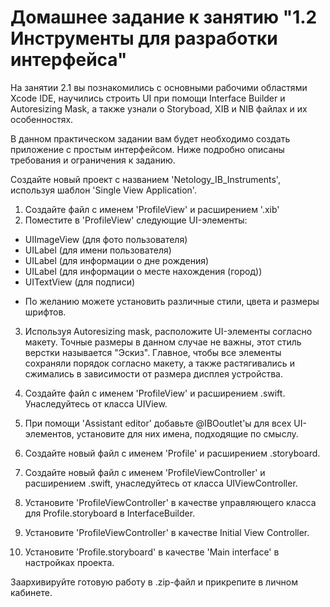 # Домашнее задание к занятию "1.2 Инструменты для разработки интерфейса"

На занятии 2.1 вы познакомились с основными рабочими областями Xcode IDE, научились строить UI при помощи Interface Builder и Autoresizing Mask, а также узнали о Storyboad, XIB и NIB файлах и их особенностях.


В данном практическом задании вам будет необходимо создать приложение с простым интерфейсом. 
Ниже подробно описаны требования и ограничения к заданию.

Создайте новый проект с названием 'Netology_IB_Instruments', используя шаблон 'Single View Application'. 

1. Создайте файл с именем 'ProfileView' и расширением '.xib'
2. Поместите в 'ProfileView' следующие UI-элементы:
- UIImageView (для фото пользователя)
- UILabel (для имени пользователя)
- UILabel (для информации о дне рождения)
- UILabel (для информации о месте нахождения (город))
- UITextView (для подписи)

* По желанию можете установить различные стили, цвета и размеры шрифтов.

3. Используя Autoresizing mask, расположите UI-элементы согласно макету. Точные размеры в данном случае не важны, этот стиль верстки называется "Эскиз". Главное, чтобы все элементы сохраняли порядок согласно макету, а также растягивались и сжимались в зависимости от размера дисплея устройства.

4. Создайте файл c именем 'ProfileView' и расширением .swift. Унаследуйтесь от класса UIView.
5. При помощи 'Assistant editor' добавьте @IBOoutlet'ы для всех UI-элементов, установите для них имена, подходящие по смыслу.
6. Создайте новый файл с именем 'Profile' и расширением .storyboard.
7. Создайте новый файл с именем 'ProfileViewController' и расширением .swift, унаследуйтесь от класса UIViewController.
8. Установите 'ProfileViewController' в качестве управляющего класса для Profile.storyboard в InterfaceBuilder.
9. Установите 'ProfileViewController' в качестве Initial View Controller.
10. Установите 'Profile.storyboard' в качестве 'Main interface' в настройках проекта. 

Заархивируйте готовую работу в .zip-файл и прикрепите в личном кабинете.
